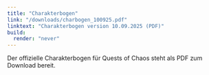 ```yaml
---
title: "Charakterbogen"
link: "/downloads/charbogen_100925.pdf"
linktext: "Charakterbogen version 10.09.2025 (PDF)"
build:
  render: "never"
---
```

Der offizielle Charakterbogen für Quests of Chaos steht als PDF zum Download bereit.